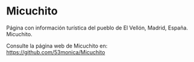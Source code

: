 # Micuchito

Página con información turística del pueblo de El Vellón, Madrid, España. Micuchito.

Consulte la página web de Micuchito en:
https://github.com/53monica/Micuchito
